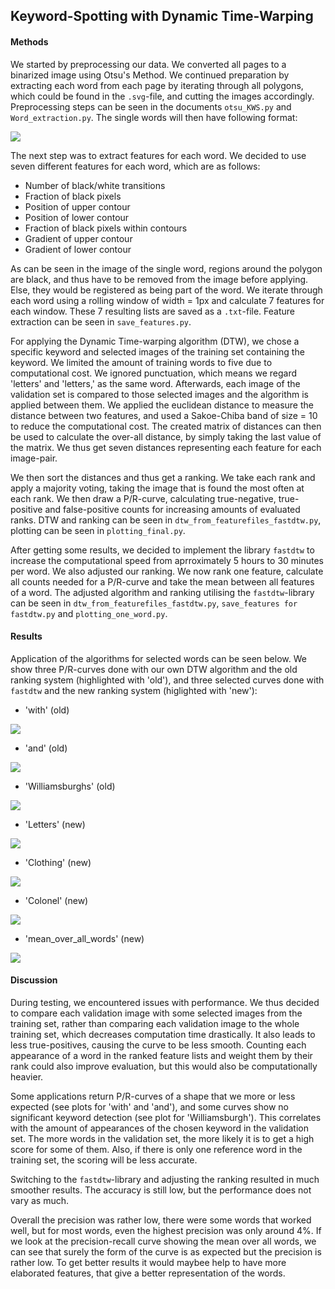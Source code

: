## Keyword-Spotting with Dynamic Time-Warping

#### Methods
We started by preprocessing our data. We converted all pages to a binarized image using Otsu's Method. 
We continued preparation by extracting each word from each page by iterating through all polygons, which could be found in the `.svg`-file, 
and cutting the images accordingly. Preprocessing steps can be seen in the documents `otsu_KWS.py` and `Word_extraction.py`. 
The single words will then have following format: 

![](../304_word2.png)

The next step was to extract features for each word. We decided to use seven different features for each word, which are as follows:
* Number of black/white transitions
* Fraction of black pixels
* Position of upper contour
* Position of lower contour
* Fraction of black pixels within contours
* Gradient of upper contour
* Gradient of lower contour

As can be seen in the image of the single word, regions around the polygon are black, and thus have to be removed from the image 
before applying. Else, they would be registered as being part of the word.
We iterate through each word using a rolling window of width = 1px and calculate 7 features for each window.
These 7 resulting lists are saved as a `.txt`-file. Feature extraction can be seen in `save_features.py`.

For applying the Dynamic Time-warping algorithm (DTW), we chose a specific keyword and selected images of the
training set containing the keyword. We limited the amount of training words to five due to computational cost.
We ignored punctuation, which means we regard 'letters' and 'letters,' as the same word.
Afterwards, each image of the validation set is compared to those selected images and the algorithm is applied between them. 
We applied the euclidean distance to measure the distance between two features, and used a Sakoe-Chiba band of size = 10 to reduce
the computational cost. The created matrix of distances can then be used to calculate the over-all distance, by simply taking the last
value of the matrix. We thus get seven distances representing each feature for each image-pair.

We then sort the distances and thus get a ranking. We take each rank and apply a majority voting, taking the image that is found the most often at each rank. We then draw a P/R-curve, calculating true-negative, true-positive and false-positive counts for
increasing amounts of evaluated ranks. DTW and ranking can be seen in `dtw_from_featurefiles_fastdtw.py`, plotting can be seen in `plotting_final.py`.

After getting some results, we decided to implement the library `fastdtw` to increase the computational speed from aprroximately
5 hours to 30 minutes per word. We also adjusted our ranking. We now rank one feature, calculate all counts needed for a P/R-curve 
and take the mean between all features of a word. The adjusted algorithm and ranking utilising the `fastdtw`-library can be seen in 
`dtw_from_featurefiles_fastdtw.py`, `save_features for fastdtw.py` and `plotting_one_word.py`.


#### Results
Application of the algorithms for selected words can be seen below. We show three P/R-curves done with our own DTW algorithm and the
old ranking system (highlighted with 'old'), and three selected curves done with `fastdtw` and the new ranking system (higlighted with 'new'):
* 'with' (old)

![](pictures/with_pr_curve.jpeg)

* 'and' (old)

![](pictures/and_pr_curve.jpeg)

* 'Williamsburghs' (old)

![](pictures/williamsburgh_pr_curve.jpeg)

* 'Letters' (new)

![](pictures/L-e-t-t-e-r-s.png)

* 'Clothing' (new)

![](pictures/C-l-o-t-h-i-n-g.png)

* 'Colonel' (new)

![](pictures/C-o-l-o-n-e-l.png)

* 'mean_over_all_words' (new)

![](pictures/mean_over_all_words.png)

#### Discussion
During testing, we encountered issues with performance. We thus decided to compare each validation image with some selected images from
the training set, rather than comparing each validation image to the whole training set, which decreases computation time drastically.
It also leads to less true-positives, causing the curve to be less smooth. Counting each appearance of a word in the ranked feature lists
and weight them by their rank could also improve evaluation, but this would also be computationally heavier.

Some applications return P/R-curves of a shape that we more or less expected (see plots for 'with' and 'and'), and some curves show no 
significant keyword detection (see plot for 'Williamsburgh'). This correlates with the amount of appearances of the chosen keyword in 
the validation set. The more words in the validation set, the more likely it is to get a high score for some of them. Also, if there
is only one reference word in the training set, the scoring will be less accurate.

Switching to the `fastdtw`-library and adjusting the ranking resulted in much smoother results. The accuracy is still low, but the performance does not vary as much.

Overall the precision was rather low, there were some words that worked well, but for most words, even the highest precision was only around 4%. If we look at the precision-recall curve showing the mean over all words, we can see that surely the form of the curve is as expected but the precision is rather low. To get better results it would maybee help to have more elaborated features, that give a better representation of the words. 


